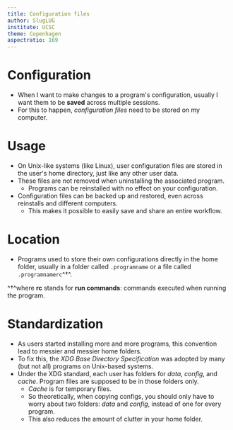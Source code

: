 ```yaml
---
title: Configuration files
author: SlugLUG
institute: UCSC
theme: Copenhagen
aspectratio: 169
---
```

# Configuration
- When I want to make changes to a program's configuration, usually I want them
  to be **saved** across multiple sessions.
- For this to happen, *configuration files* need to be stored on my computer.

# Usage
- On Unix-like systems (like Linux), user configuration files are stored in the
  user's home directory, just like any other user data.
- These files are not removed when uninstalling the associated program.
  - Programs can be reinstalled with no effect on your configuration.
- Configuration files can be backed up and restored, even across reinstalls and
  different computers.
  - This makes it possible to easily save and share an entire workflow.

# Location
- Programs used to store their own configurations directly in the home folder,
  usually in a folder called `.programname` or a file called
  `.programnamerc`^†^.

^†^where **rc** stands for **run commands**: commands executed when running the
program.

# Standardization
- As users started installing more and more programs, this convention lead to
  messier and messier home folders.
- To fix this, the *XDG Base Directory Specification* was adopted by many (but
  not all) programs on Unix-based systems.
- Under the XDG standard, each user has folders for *data*, *config*, and
  *cache*. Program files are supposed to be in those folders only.
  - *Cache* is for temporary files.
  - So theoretically, when copying configs, you should only have to worry about
    two folders: *data* and *config*, instead of one for every program.
  - This also reduces the amount of clutter in your home folder.
